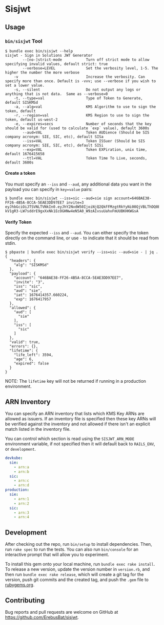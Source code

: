 # Sisjwt

## Usage

### `bin/sisjwt` Tool

```
$ bundle exec bin/sisjwt --help
sisjwt - Sign in Solutions JWT Generator
        --[no-]strict-mode           Turn off strict mode to allow specifying invalid values, default strict: true
        --verbose=LEVEL              Set the verbosity level, 1-5. The higher the number the more verbose
    -v                               Increase the verbosity. Can specify more than once. Default is -vvv; use --verbose if you wish to set a lower value.
    -s, --silent                     Do not output any logs or anything that is not data.  Same as --verbose=0
    -t, --type=val                   Type of Token to Generate, default SISKMSd
    -a, --alg=val                    KMS Algorithm to use to sign the token, default
    -r, --region=val                 KMS Region to use to sign the token, default us-west-2
    -e, --expires=secs               Number of seconds that the key should be valid for (used to calculate `exp` value), default 3600s
        --aud=VAL                    Token AUDience (Should be SIS company acronym: SIE, SIC, etc), default SISa
        --iss=VAL                    Token ISSuer (Should be SIS company acronym: SIE, SIC, etc), default SISi
        --exp=VAL                    Token EXPiration, unix time, default 1676415658
        --ttl=VAL                    Token Time To Live, seconds, default 3600s
```

#### Create a token

You must specify an `--iss` and `--aud`, any additional data you want in the payload you can specify in `key=value` pairs:

```
$ bundle exec bin/sisjwt --iss=sic --aud=sie sign account=646BAE38-FF26-4B5A-8CCA-5EAE3DD97EE7 invite=3
eyJhbGciOiJTSVNLTVNkIn0.eyJhY2NvdW50IjoiNjQ2QkFFMzgtRkYyNi00QjVBLThDQ0EtNUVBRTNERDk3RUU3IiwiaW52aXRlIjoiMyIsImlzcyI6InNpYyIsImF1ZCI6InNpZSIsImlhdCI6MTY3NjQxMjUyMi44Njc4NjksImV4cCI6MTY3NjQxNjEyMn0.tvXehBDdEq9Dy8CjhBhOLLmU-kV1gR3-LW7sddrE9gxXxNk1EcOGHNw4eN5A0_W9zAIvsuUahxFmUUBKHKWGsA
```

#### Verify Token

Specify the expected `--iss` and `--aud`.  You can either specify the token directly on the command line, or use `-` to indicate that it should be read from stdin.

```
$ pbpaste | bundle exec bin/sisjwt verify --iss=sic --aud=sie - | jq .
{
  "headers": {
    "alg": "SISKMSd"
  },
  "payload": {
    "account": "646BAE38-FF26-4B5A-8CCA-5EAE3DD97EE7",
    "invite": "3",
    "iss": "sic",
    "aud": "sie",
    "iat": 1676414357.660224,
    "exp": 1676417957
  },
  "allowed": {
    "aud": [
      "sie"
    ],
    "iss": [
      "sic"
    ]
  },
  "valid": true,
  "errors": {},
  "lifetime": {
    "life_left": 3594,
    "age": 6,
    "expired": false
  }
}
```

NOTE: The `lifetime` key will not be returned if running in a production environment.

## ARN Inventory

You can specify an ARN inventory that lists which KMS Key ARNs are allowed as issuers.  If an inventory file is specified then these key ARNs will be verified against the inventory and not allowed if there isn't an explicit match listed in the inventory file.

You can control which section is read using the `SISJWT_ARN_MODE` environment variable, if not specified then it will default back to `RAILS_ENV`, or `development`.


```yaml
devkube:
  sie:
    - arn:a
    - arn:b
  sic:
    - arn:c
    - arn:d
production:
  sie:
    - arn:1
    - arn:2
  sic:
    - arn:3
    - arn:4
```

## Development

After checking out the repo, run `bin/setup` to install dependencies. Then, run `rake spec` to run the tests. You can also run `bin/console` for an interactive prompt that will allow you to experiment.

To install this gem onto your local machine, run `bundle exec rake install`. To release a new version, update the version number in `version.rb`, and then run `bundle exec rake release`, which will create a git tag for the version, push git commits and the created tag, and push the `.gem` file to [rubygems.org](https://rubygems.org).

## Contributing

Bug reports and pull requests are welcome on GitHub at https://github.com/ErebusBat/sisjwt.

